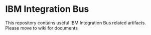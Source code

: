 # IBM Integration Bus  
This repository contains useful IBM Integration Bus related artifacts.  
Please move to wiki for documents

